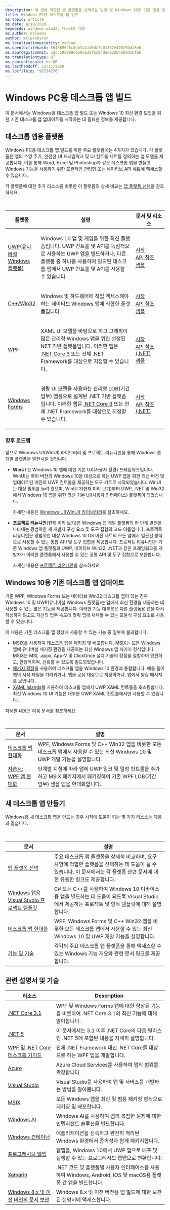 ```yaml
---
description: 새 앱에 적합한 앱 플랫폼을 선택하는 방법 및 Windows 10용 기존 앱을 현대화하는 방법을 비롯하여 Windows PC용 데스크톱 앱을 빌드하는 방법을 알아봅니다.
title: Windows PC용 데스크톱 앱 빌드
ms.topic: article
ms.date: 9/10/2020
keywords: windows win32, 데스크톱 개발
ms.author: mcleans
author: mcleanbyron
ms.localizationpriority: medium
ms.openlocfilehash: 554869625c0db7a2a19dc7c01837e47029bd28e6
ms.sourcegitcommit: cddc595969c658ce30fbc94ded92db4a8ad1bf66
ms.translationtype: HT
ms.contentlocale: ko-KR
ms.lasthandoff: 12/11/2020
ms.locfileid: "97214270"
---
```

# <a name="build-desktop-apps-for-windows-pcs"></a>Windows PC용 데스크톱 앱 빌드

이 문서에서는 Windows용 데스크톱 앱 빌드 또는 Windows 10 최신 환경 도입을 위한 기존 데스크톱 앱 업데이트를 시작하는 데 필요한 정보를 제공합니다.

## <a name="platforms-for-desktop-apps"></a>데스크톱 앱용 플랫폼

Windows PC용 데스크톱 앱 빌드를 위한 주요 플랫폼에는 4가지가 있습니다. 각 플랫폼은 앱의 수명 주기, 완전한 UI 프레임워크 및 UI 컨트롤 세트를 정의하는 앱 모델을 제공합니다. 이를 통해 Word, Excel 및 Photoshop과 같은 데스크톱 앱을 만들고 Windows 기능을 사용하기 위한 포괄적인 관리형 또는 네이티브 API 세트에 액세스할 수 있습니다. 

각 플랫폼에 대한 추가 리소스를 비롯한 이 플랫폼의 상세 비교는 [앱 플랫폼 선택](choose-your-platform.md)을 참조하세요.

<br/>
<table>
<colgroup>
<col width="20%" />
<col width="60%" />
<col width="20%" />
</colgroup>
<thead>
<tr class="header">
<th>플랫폼</th>
<th>설명</th>
<th>문서 및 리소스</th>
</tr>
</thead>
<tbody>
<tr class="odd">
<td><a href="/windows/uwp/">UWP(유니버설 Windows 플랫폼)</a></td>
<td><p>Windows 10 앱 및 게임을 위한 최신 플랫폼입니다. UWP 컨트롤 및 API를 독점적으로 사용하는 UWP 앱을 빌드하거나, 다른 플랫폼 중 하나를 사용하여 빌드된 데스크톱 앱에서 UWP 컨트롤 및 API를 사용할 수 있습니다.</p></td>
<td><a href="/windows/uwp/get-started/">시작</a><br/><a href="/uwp/">API 참조</a><br/><a href="https://github.com/Microsoft/Windows-universal-samples">샘플</a></td>
</tr>
<tr class="even">
<td><a href="/windows/win32/">C++/Win32</a></td>
<td><p>Windows 및 하드웨어에 직접 액세스해야 하는 네이티브 Windows 앱에 적합한 플랫폼입니다.</p></td>
<td><a href="/windows/win32/desktop-programming/">시작</a><br/><a href="/windows/win32/apiindex/windows-api-list/">API 참조</a><br/><a href="https://github.com/Microsoft/Windows-classic-samples">샘플</a></td>
</tr>
<tr class="odd">
<td><a href="/dotnet/framework/wpf/">WPF</a></td>
<td><p>XAML UI 모델을 바탕으로 하고 그래픽이 많은 관리형 Windows 앱을 위한 설정된 NET 기반 플랫폼입니다. 이러한 앱은 <a href="/dotnet/core/whats-new/dotnet-core-3-0">.NET Core 3</a> 또는 전체 .NET Framework를 대상으로 지정할 수 있습니다.</p></td>
<td><a href="/dotnet/framework/wpf/getting-started/">시작</a><br/><a href="/dotnet/api/index">API 참조(.NET)</a><br/><a href="https://github.com/Microsoft/WPF-Samples">샘플</a></td>
</tr>
<tr class="even">
<td><a href="/dotnet/framework/winforms/">Windows Forms</a></td>
<td><p>경량 UI 모델을 사용하는 관리형 LOB(기간 업무) 앱용으로 설계된 .NET 기반 플랫폼입니다. 이러한 앱은 <a href="/dotnet/core/whats-new/dotnet-core-3-0">.NET Core 3</a> 또는 전체 .NET Framework를 대상으로 지정할 수 있습니다.</p></td>
<td><a href="/dotnet/framework/winforms/getting-started-with-windows-forms">시작</a><br/><a href="/dotnet/api/index">API 참조(.NET)</a></td>
</tr>
</tbody>
</table>

### <a name="future-roadmap"></a>향후 로드맵

앞으로 Windows UI(WinUI) 라이브러리 및 프로젝트 리뉴니언을 통해 Windows 앱 개발 플랫폼을 발전시킬 것입니다.

* **WinUI** 는 Windows 10 앱에 대한 기본 UX(사용자 환경) 프레임워크입니다. WinUI는 하위 버전의 Windows 10을 대상으로 하는 UWP 앱을 위한 최신 버전 및 업데이트된 버전의 UWP 컨트롤을 제공하는 도구 키트로 시작되었습니다. WinUI는 대상 범위를 늘려 왔으며, WinUI 3(현재 미리 보기)부터 UWP, .NET 및 Win32에서 Windows 10 앱을 위한 최신 기본 UI(사용자 인터페이스) 플랫폼이 되었습니다. 

    자세한 내용은 [Windows UI(WinUI) 라이브러리](../winui/index.md)를 참조하세요.

* **프로젝트 리뉴니언**(현재 미리 보기)은 Windows 앱 개발 플랫폼의 한 단계 발전을 나타내는 광범위한 새 개발자 구성 요소 및 도구 집합의 코드 이름입니다. 프로젝트 리유니언은 광범위한 대상 Windows 10 OS 버전 세트의 모든 앱에서 일관된 방식으로 사용할 수 있는 통합 API 및 도구 집합을 제공합니다. 프로젝트 리유니언은 기존 Windows 앱 플랫폼과 UWP, 네이티브 Win32, .NET과 같은 프레임워크를 개발자가 이러한 플랫폼에서 사용할 수 있는 공통 API 및 도구 집합으로 보완합니다. 

    자세한 내용은 [프로젝트 리유니언](../project-reunion/index.md)을 참조하세요.

## <a name="update-existing-desktop-apps-for-windows-10"></a>Windows 10용 기존 데스크톱 앱 업데이트

기존 WPF, Windows Forms 또는 네이티브 Win32 데스크톱 앱이 있는 경우 Windows 10 및 UWP(유니버설 Windows 플랫폼)는 앱에서 최신 환경을 제공하는 데 사용할 수 있는 많은 기능을 제공합니다. 이러한 기능 대부분은 다른 플랫폼용 앱을 다시 작성하지 않고도 자신의 업무 속도에 맞춰 앱에 채택할 수 있는 모듈식 구성 요소로 사용할 수 있습니다.

이 내용은 기존 데스크톱 앱 향상에 사용할 수 있는 기능 중 일부에 불과합니다.

* [MSIX](/windows/msix/)를 사용하여 데스크톱 앱을 패키징 및 배포합니다. MSIX는 모든 Windows 앱에 유니버설 패키징 환경을 제공하는 최신 Windows 앱 패키지 형식입니다. MSIX는 MSI, .appx, App-V 및 ClickOnce 설치 기술의 장점을 결합하며 안전하고, 안정적이며, 신뢰할 수 있도록 빌드되었습니다.
* [패키지 확장](./modernize/desktop-to-uwp-extensions.md)을 사용하여 데스크톱 앱을 Windows 10 환경과 통합합니다. 예를 들어 앱의 시작 타일을 가리키거나, 앱을 공유 대상으로 지정하거나, 앱에서 알림 메시지를 보냅니다.
* [XAML Islands](./modernize/xaml-islands.md)를 사용하여 데스크톱 앱에서 UWP XAML 컨트롤을 호스팅합니다. 최신 Windows 10 UI 기능은 대부분 UWP XAML 컨트롤에서만 사용할 수 있습니다.

자세한 내용은 다음 문서를 참조하세요.

<br/>

| 문서 | 설명 |
|---------|-------------|
| [데스크톱 앱 현대화](./modernize/index.md) | WPF, Windows Forms 및 C++ Win32 앱을 비롯한 모든 데스크톱 앱에서 사용할 수 있는 최신 Windows 10 및 UWP 개발 기능을 설명합니다. |
| [자습서: WPF 앱 현대화](./modernize/modernize-wpf-tutorial.md) | 단계별 지침에 따라 앱에 UWP 잉크 및 일정 컨트롤을 추가하고 MSIX 패키지에서 패키징하여 기존 WPF LOB(기간 업무) 샘플 앱을 현대화합니다.  |

## <a name="create-new-desktop-apps"></a>새 데스크톱 앱 만들기

Windows용 새 데스크톱 앱을 만드는 경우 시작에 도움이 되는 몇 가지 리소스는 다음과 같습니다.

<br/>

| 문서 | 설명 |
|---------|-------------|
| [앱 플랫폼 선택](choose-your-platform.md) | 주요 데스크톱 앱 플랫폼을 상세히 비교하며, 요구 사항에 적합한 플랫폼을 선택하는 데 도움이 될 수 있습니다. 이 문서에서는 각 플랫폼 관련 문서에 대한 유용한 링크도 제공합니다. |
| [Windows 앱용 Visual Studio 프로젝트 템플릿](visual-studio-templates.md) | C\# 또는 C++를 사용하여 Windows 10 디바이스용 앱을 빌드하는 데 도움이 되도록 Visual Studio에서 제공하는 프로젝트 및 항목 템플릿에 대해 설명합니다. |
| [데스크톱 앱 현대화](./modernize/index.md) | WPF, Windows Forms 및 C++ Win32 앱을 비롯한 모든 데스크톱 앱에서 사용할 수 있는 최신 Windows 10 및 UWP 개발 기능을 설명합니다. |
| [기능 및 기술](../features-and-technologies.md) | 각각의 주요 데스크톱 앱 플랫폼을 통해 액세스할 수 있는 Windows 기능 개요와 관련 문서 링크를 제공합니다. |

## <a name="related-documentation-and-technologies"></a>관련 설명서 및 기술

| 리소스 | Description |
|---------|-------------|
| [.NET Core 3.1](/dotnet/core/whats-new/dotnet-core-3-1) | WPF 및 Windows Forms 앱에 대한 향상된 기능을 비롯하여 .NET Core 3.1의 최신 기능에 대해 알아봅니다. |
| [.NET 5](/dotnet/core/dotnet-five) | 이 문서에서는 3.1 이후 .NET Core의 다음 릴리스인 .NET 5에 포함된 내용을 자세히 설명합니다. |
| [WPF 및 .NET Core 데스크톱 가이드](/dotnet/desktop-wpf/overview/index) | 전체 .NET Framework 대신 .NET Core를 대상으로 하는 WPF 앱을 개발합니다.  |
| [Azure](/azure/) | Azure Cloud Services를 사용하여 앱의 범위를 확장합니다. |
| [Visual Studio](/visualstudio/) | Visual Studio를 사용하여 앱 및 서비스를 개발하는 방법을 알아봅니다. |
| [MSIX](/windows/msix/) | 모든 Windows 앱을 최신 및 범용 패키징 형식으로 패키징 및 배포합니다. |
| [Windows AI](/windows/ai/) | Windows AI를 사용하여 앱의 복잡한 문제에 대한 인텔리전트 솔루션을 빌드합니다. |
| [Windows 컨테이너](/virtualization/windowscontainers/) | 애플리케이션을 신속하고 완전히 격리된 Windows 환경에서 종속성과 함께 패키지합니다. |
| [프로그레시브 웹앱](/microsoft-edge/progressive-web-apps) | 웹앱을, Windows 10에서 UWP 앱으로 배포 및 실행할 수 있는 프로그레시브 웹앱으로 변환합니다. |
| [Xamarin](/xamarin/) | .NET 코드 및 플랫폼별 사용자 인터페이스를 사용하여 Windows, Android, iOS 및 macOS용 플랫폼 간 앱을 빌드합니다. |
| [Windows 8.x 및 이전 버전의 문서 보관](/previous-versions/windows/) | Windows 8.x 및 이전 버전용 앱 빌드에 대한 보관된 설명서에 액세스합니다. |